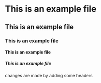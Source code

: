 # This is an example file
## This is an example file
### This is an example file
#### This is an example file
##### This is an example file

changes are made by adding some headers
